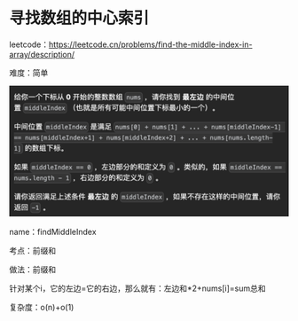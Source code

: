 # 寻找数组的中心索引

leetcode：https://leetcode.cn/problems/find-the-middle-index-in-array/description/

难度：简单

![alt text](image.png)

name：findMiddleIndex

考点：前缀和

做法：前缀和

针对某个i，它的左边=它的右边，那么就有：左边和*2+nums[i]=sum总和

复杂度：o(n)+o(1)